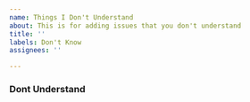 ```yaml
---
name: Things I Don't Understand
about: This is for adding issues that you don't understand
title: ''
labels: Don't Know
assignees: ''

---
```

### Dont Understand

